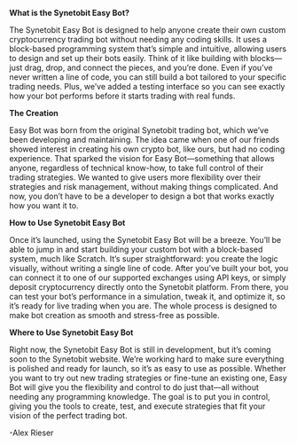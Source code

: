 **What is the Synetobit Easy Bot?**

The Synetobit Easy Bot is designed to help anyone create their own custom cryptocurrency trading bot without needing any coding skills. It uses a block-based programming system that’s simple and intuitive, allowing users to design and set up their bots easily. Think of it like building with blocks—just drag, drop, and connect the pieces, and you’re done. Even if you’ve never written a line of code, you can still build a bot tailored to your specific trading needs. Plus, we’ve added a testing interface so you can see exactly how your bot performs before it starts trading with real funds.



**The Creation**

Easy Bot was born from the original Synetobit trading bot, which we’ve been developing and maintaining. The idea came when one of our friends showed interest in creating his own crypto bot, like ours, but had no coding experience. That sparked the vision for Easy Bot—something that allows anyone, regardless of technical know-how, to take full control of their trading strategies. We wanted to give users more flexibility over their strategies and risk management, without making things complicated. And now, you don’t have to be a developer to design a bot that works exactly how you want it to.




**How to Use Synetobit Easy Bot**

Once it’s launched, using the Synetobit Easy Bot will be a breeze. You’ll be able to jump in and start building your custom bot with a block-based system, much like Scratch. It’s super straightforward: you create the logic visually, without writing a single line of code. After you’ve built your bot, you can connect it to one of our supported exchanges using API keys, or simply deposit cryptocurrency directly onto the Synetobit platform. From there, you can test your bot’s performance in a simulation, tweak it, and optimize it, so it’s ready for live trading when you are. The whole process is designed to make bot creation as smooth and stress-free as possible.

  


**Where to Use Synetobit Easy Bot**

Right now, the Synetobit Easy Bot is still in development, but it’s coming soon to the Synetobit website. We’re working hard to make sure everything is polished and ready for launch, so it’s as easy to use as possible. Whether you want to try out new trading strategies or fine-tune an existing one, Easy Bot will give you the flexibility and control to do just that—all without needing any programming knowledge. The goal is to put you in control, giving you the tools to create, test, and execute strategies that fit your vision of the perfect trading bot.


-Alex Rieser